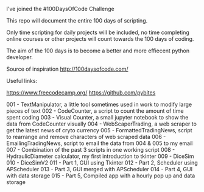 I've joined the #100DaysOfCode Challenge

This repo will document the entire 100 days of scripting.

Only time scripting for daily projects will be included, no time completing online courses or other projects will count towards the 100 days of coding.

The aim of the 100 days is to become a better and more effiecent python developer.

Source of inspiration http://100daysofcode.com/

Useful links:

https://www.freecodecamp.org/
https://github.com/pybites

001 - TextManipulator, a little tool sometimes used in work to modify large pieces of text
002 - CodeCounter, a script to count the amount of time spent coding
003 - Visual Counter, a small jupyter notebook to show the data from CodeCounter visually
004 - WebScaperTrading, a web scraper to get the latest news of cryto currency
005 - FormattedTradingNews, script to rearrange and remove characters of web scraped data
006 - EmailingTradingNews, script to email the data from 004 & 005 to my email
007 - Combination of the past 3 scripts in one working script
008 - HydraulicDiameter calculator, my first introduction to tkinter
009 - DiceSim
010 - DiceSimV2
011 - Part 1, GUI using Tkinter
012 - Part 2, Scheduler using APScheduler
013 - Part 3, GUI merged with APScheduler
014 - Part 4, GUI with data storage
015 - Part 5, Compiled app with a hourly pop up and data storage

